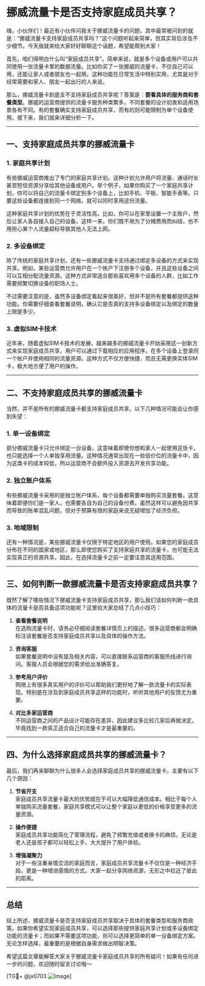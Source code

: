 # 挪威流量卡是否支持家庭成员共享？

嗨，小伙伴们！最近有小伙伴问我关于挪威流量卡的问题，其中最常被问到的就是：“挪威流量卡支持家庭成员共享吗？”这个问题听起来简单，但其实背后涉及不少细节。今天我就来给大家好好聊聊这个话题，希望能帮到大家！

首先，咱们得明白什么叫“家庭成员共享”。简单来说，就是多个设备或用户可以共同使用一张流量卡里的数据流量。比如你买了一张挪威的流量卡，不仅自己可以用，还能让家人或者朋友也一起用。这种功能在日常生活中特别实用，尤其是对于经常需要和家人、朋友一起出行的人来说。

那么，挪威流量卡到底支不支持家庭成员共享呢？答案是：**要看具体的服务商和套餐类型**。挪威的运营商提供的流量卡服务种类繁多，不同套餐的设计初衷和适用场景各有不同。有的套餐确实支持家庭成员共享，而有的则可能限制为单个设备使用。接下来，我们就来详细分析一下。

---

## 一、支持家庭成员共享的挪威流量卡

### 1. **家庭共享计划**
有些挪威运营商推出了专门的家庭共享计划。这种计划允许用户将流量、通话时长甚至短信资源分享给其他设备或用户。举个例子，如果你购买了一个家庭共享计划，你可以将自己的流量卡绑定到多个设备上，比如手机、平板、智能手表等。只要这些设备都连接到同一个网络，就可以同时享用这份流量。

这种家庭共享计划的优势在于灵活性高。比如，你可以在家里设置一个主账户，然后让家人各自接入自己的设备。这样一来，你们既不用为了分摊费用而纠结，也不用担心某个人流量超标导致其他人无法上网。

### 2. **多设备绑定**
除了传统的家庭共享计划，还有一些挪威流量卡支持通过绑定多设备的方式来实现共享。例如，某些运营商允许用户在一个账户下注册多个设备，并且这些设备之间可以互相分配流量资源。这种方式非常适合那些喜欢用多个设备的人群，比如工作需要频繁切换设备的职场人士。

不过需要注意的是，虽然多设备绑定看起来很美好，但并不是所有套餐都提供这种功能。你需要仔细查看套餐说明，确认它是否真的支持多设备绑定以及绑定的数量上限是多少。

### 3. **虚拟SIM卡技术**
近年来，随着虚拟SIM卡技术的发展，越来越多的挪威流量卡开始采用这一创新方式来实现家庭成员共享。用户可以通过下载相应的应用程序，在多个设备上登录同一个账户并使用相同的流量资源。这种方式不仅方便快捷，而且无需更换实体SIM卡，极大地方便了用户的操作。

---

## 二、不支持家庭成员共享的挪威流量卡

当然，并不是所有的挪威流量卡都支持家庭成员共享。以下几种情况可能会让你感到失望：

### 1. **单一设备绑定**
部分挪威流量卡只允许绑定一台设备。这意味着即使你想和家人一起使用这张卡，也只能选择一个人单独享用流量。这种情况通常出现在一些低价位的流量卡中，因为这类卡的成本较低，所以运营商不会额外投入资源去开发共享功能。

### 2. **独立账户体系**
有些挪威流量卡采用的是独立账户体系，每个设备都需要单独购买流量套餐。这意味着即便你们是一家人，也需要各自为自己的设备付费。虽然这样可以避免因共享而导致的账单混乱问题，但对于预算有限的家庭来说无疑增加了经济负担。

### 3. **地域限制**
还有一种情况是，某些挪威流量卡仅限于特定地区的用户使用。如果您的家庭成员分布在不同的国家或地区，那么即使您购买了支持家庭共享的流量卡，也可能无法实现真正的资源共享。因此，在选择流量卡之前一定要注意其适用范围。

---

## 三、如何判断一款挪威流量卡是否支持家庭成员共享？

既然了解了哪些情况下挪威流量卡支持家庭成员共享，那么我们该如何判断一款具体的流量卡是否具备这项功能呢？这里给大家总结了几点小技巧：

1. **查看套餐说明**  
   在选购流量卡时，请务必仔细阅读套餐详情页上的描述。很多运营商都会明确标注该套餐是否支持家庭成员共享以及具体的操作方法。

2. **咨询客服**  
   如果套餐说明中没有提及相关内容，可以直接联系运营商的客服热线进行询问。客服人员会根据您的需求给出准确答复。

3. **参考用户评价**  
   网络上有很多真实用户的评价可以帮助我们更好地了解一款流量卡的实际表现。特别是在涉及到家庭成员共享这样的功能时，听听其他用户的反馈尤为重要。

4. **对比多家运营商**  
   不同运营商之间的产品设计可能存在差异，因此建议多比较几家后再做决定。毕竟找到一款真正适合自己的流量卡才是最重要的。

---

## 四、为什么选择家庭成员共享的挪威流量卡？

最后，我们再来聊聊为什么很多人会选择家庭成员共享的挪威流量卡。主要有以下几个原因：

1. **节省开支**  
   家庭成员共享流量卡最大的优势就在于可以大幅降低通信成本。相比于每个人单独购买流量套餐，家庭共享模式可以让整个家庭以更低的价格享受更多的流量资源。

2. **操作便捷**  
   家庭成员共享功能简化了管理流程，避免了频繁充值或者换卡的麻烦。无论是老人还是孩子都可以轻松上手，大大提升了用户体验。

3. **增强凝聚力**  
   对于一些注重亲情交流的家庭而言，家庭成员共享流量卡不仅仅是一种经济手段，更是一种增进感情的方式。大家一起分享网络资源，无形之中拉近了彼此的距离。

---

## 总结

综上所述，挪威流量卡是否支持家庭成员共享取决于具体的套餐类型和服务商政策。如果你希望实现家庭成员共享，可以选择那些提供家庭共享计划或多设备绑定功能的流量卡；而如果不需要这项功能，则可以选择更简单的单一设备绑定方案。无论怎样选择，最重要的是根据自身需求做出明智决策。

希望这篇文章能解答大家关于挪威流量卡家庭成员共享的所有疑问！如果有任何进一步的问题，欢迎随时留言讨论哦～ 

[TG💪+ @jx0703 ![Image](https://github.com/user-attachments/assets/dbca1d08-cadb-493c-b0ec-ad6f7a83f270)]